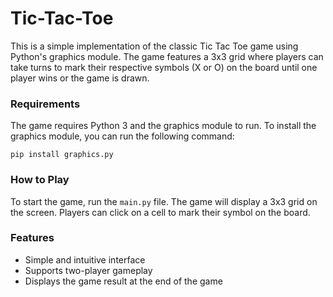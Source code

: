 # Tic-Tac-Toe

This is a simple implementation of the classic Tic Tac Toe game using Python's graphics module. The game features a 3x3 grid where players can take turns to mark their respective symbols (X or O) on the board until one player wins or the game is drawn. 

### Requirements

The game requires Python 3 and the graphics module to run. To install the graphics module, you can run the following command:

```
pip install graphics.py
```

### How to Play

To start the game, run the `main.py` file. The game will display a 3x3 grid on the screen. Players can click on a cell to mark their symbol on the board.

### Features

- Simple and intuitive interface
- Supports two-player gameplay
- Displays the game result at the end of the game
